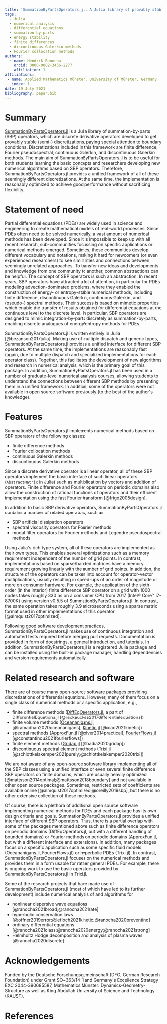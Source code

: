```yaml
---
title: 'SummationByPartsOperators.jl: A Julia library of provably stable discretization techniques with mimetic properties'
tags:
  - Julia
  - numerical analysis
  - differential equations
  - summation-by-parts
  - energy stability
  - finite differences
  - discontinuous Galerkin methods
  - Fourier collocation methods
authors:
  - name: Hendrik Ranocha
    orcid: 0000-0002-3456-2277
    affiliation: 1
affiliations:
 - name: Applied Mathematics Münster, University of Münster, Germany
   index: 1
date: 19 July 2021
bibliography: paper.bib
---
```



# Summary

[SummationByPartsOperators.jl](https://github.com/ranocha/SummationByPartsOperators.jl)
is a Julia library of summation-by-parts (SBP) operators, which are discrete
derivative operators developed to get provably stable (semi-) discretizations,
paying special attention to boundary conditions. Discretizations included in this
framework are finite difference, Fourier pseudospectral, continuous Galerkin,
and discontinuous Galerkin methods.
The main aim of SummationByPartsOperators.jl is to be useful for both students
learning the basic concepts and researchers developing new numerical algorithms based
on SBP operators. Therefore, SummationByPartsOperators.jl provides a unified
framework of all of these seemingly different discretizations. At the same time,
the implementation is reasonably optimized to achieve good performance without
sacrificing flexibility.


# Statement of need

Partial differential equations (PDEs) are widely used in science and engineering
to create mathematical models of real-world processes. Since PDEs often need to
be solved numerically, a vast amount of numerical methods has been developed.
Since it is impossible to keep up with all recent research, sub-communities
focussing on specific applications or numerical methods emerged. Sometimes,
these communities develop different vocabulary and notations, making it hard for
newcomers (or even experienced researchers) to see similarities and connections
between seemingly unrelated approaches. To transfer new ideas and developments
and knowledge from one community to another, common abstractions can be helpful.
The concept of SBP operators is such an abstraction.
In recent years, SBP operators have attracted a lot of attention, in particular
for PDEs modeling advection-dominated problems, where they enabled the construction
of energy- or entropy-stable numerical methods, including finite difference,
discontinuous Galerkin, continuous Galerkin, and (pseudo-) spectral methods.
Their success is based on mimetic properties which enable the transfer of
results obtained for differential equations at the continuous level to the
discrete level. In particular, SBP operators are designed to mimic integration-by-parts
discretely as summation-by-parts, enabling discrete analogues of energy/entropy
methods for PDEs.

SummationByPartsOperators.jl is written entirely in Julia [@bezanson2017julia].
Making use of multiple dispatch and generic types, SummationByPartsOperators.jl
provides a unified interface for different SBP operators. At the same time,
the implementations are reasonably fast (again, due to multiple dispatch and specialized
implementations for each operator class). Together, this facilitates the development
of new algorithms and research in numerical analysis, which is the primary goal
of this package. In addition, SummationByPartsOperators.jl has been used in a
number of graduate-level numerical analysis courses, allowing students to
understand the connections between different SBP methods by presenting them in
a unified framework. In addition, some of the operators were not available in
open source software previously (to the best of the author's knowledge).


# Features

SummationByPartsOperators.jl implements numerical methods based on SBP operators
of the following classes:

- finite difference methods
- Fourier collocation methods
- continuous Galerkin methods
- discontinuous Galerkin methods

Since a discrete derivative operator is a linear operator, all of
these SBP operators implement the basic interface of such linear operators
(`AbstractMatrix` in Julia) such as multiplication by vectors and addition of
operators. Finite difference and Fourier operators on periodic domains also
allow the construction of rational functions of operators and their efficient
implementation using the fast Fourier transform [@frigo2005design].

In addition to basic SBP derivative operators, SummationByPartsOperators.jl
contains a number of related operators, such as

- SBP artificial dissipation operators
- spectral viscosity operators for Fourier methods
- modal filter operators for Fourier methods and Legendre pseudospectral methods

Using Julia's rich type system, all of these operators are implemented as their
own types. This enables several optimizations such as a memory requirement
independent of the number of grid points. In contrast, implementations based
on sparse/banded matrices have a memory requirement growing linearly with the
number of grid points. In addition, the structure of the operators can be taken
into account for operator-vector multiplications, usually resulting in speed-ups
of an order of magnitude or more on consumer hardware. For example, the application
of the sixth-order (in the interior) finite difference SBP operator on a grid
with 1000 nodes takes roughly 330 ns on a consumer CPU from 2017 (Intel® Core™ i7-8700K)
using version v0.5.5 of SummationByPartsOperators.jl. In contrast, the same
operation takes roughly 3.9 microseconds using a sparse matrix format used in
other implementations of this operator [@almquist2017optimized].

Following good software development practices, SummationByPartsOperators.jl
makes use of continuous integration and automated tests required before merging
pull requests. Documentation is provided in form of docstrings, a general
introduction, and tutorials. In addition, SummationByPartsOperators.jl is a
registered Julia package and can be installed using the built-in package manager,
handling dependencies and version requirements automatically.


# Related research and software

There are of course many open-source software packages providing discretizations
of differential equations. However, many of them focus on a single class of
numerical methods or a specific application, e.g.,

- finite difference methods ([DiffEqOperators.jl](https://github.com/SciML/DiffEqOperators.jl),
  a part of DifferentialEquations.jl [@rackauckas2017differentialequations])
- finite volume methods ([Oceananigans.jl](https://github.com/CliMA/Oceananigans.jl) [@ramadhan2020oceananigans],
  [Kinetic.jl](https://github.com/vavrines/Kinetic.jl) [@xiao2021kinetic])
- spectral methods ([ApproxFun.jl](https://github.com/JuliaApproximation/ApproxFun.jl) [@olver2014practical],
  [FourierFlows.jl](https://github.com/FourierFlows/FourierFlows.jl) [@constantinou2021fourierflows])
- finite element methods ([Gridap.jl](https://github.com/gridap/Gridap.jl) [@badia2020gridap])
- discontinuous spectral element methods
  ([Trixi.jl](https://github.com/trixi-framework/Trixi.jl) [@schlottkelakemper2021purely;@schlottkelakemper2020trixi])

We are not aware of any open-source software library implementing all of the
SBP classes using a unified interface or even several finite difference
SBP operators on finite domains, which are usually heavily
optimized [@mattsson2014optimal;@mattsson2018boundary] and not available in
other open source packages. Sometimes, restricted sets of coefficients are
available online [@almquist2017optimized;@oreilly2019sbp], but there is no other
extensive collection of these methods.

Of course, there is a plethora of additional open source software implementing
numerical methods for PDEs and each package has its own design criteria and goals.
SummationByPartsOperators.jl provides a unified interface of different SBP
operators. Thus, there is a partial overlap with some of the packages mentioned
above such as finite difference operators on periodic domains (DiffEqOperators.jl,
but with a different handling of bounded domains) or Fourier methods on periodic
domains (ApproxFun.jl, but with a different interface and extensions). In addition,
many packages focus on a specific application such as some specific fluid models
(Oceananigans.jl, FourierFlows.jl) or hyperbolic PDEs (Trixi.jl). In contrast,
SummationByPartsOperators.jl focuses on the numerical methods and provides them
in a form usable for rather general PDEs. For example, there is ongoing work to
use the basic operators provided by SummationByPartsOperators.jl in Trixi.jl.

Some of the research projects that have made use of SummationByPartsOperators.jl
(most of which have led to its further development) include numerical analysis
of and algorithms for

- nonlinear dispersive wave equations
  [@ranocha2021broad;@ranocha2021rate]
- hyperbolic conservation laws
  [@offner2019error;@lefloch2021kinetic;@ranocha2020preventing]
- ordinary differential equations
  [@ranocha2021class;@ranocha2020energy;@ranocha2021strong]
- Helmholtz Hodge decomposition and analysis of plasma waves
  [@ranocha2020discrete]


# Acknowledgements

Funded by the Deutsche Forschungsgemeinschaft (DFG, German Research Foundation)
under Grant SO~363/14-1 and Germany's Excellence Strategy EXC 2044-390685587,
Mathematics Münster: Dynamics-Geometry-Structure as well as King Abdullah
University of Science and Technology (KAUST).


# References
